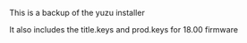 This is a backup of the yuzu installer

It also includes the title.keys and prod.keys for 18.00 firmware
